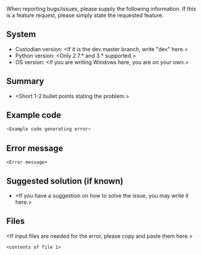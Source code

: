 When reporting bugs/issues, please supply the following information. If this 
is a feature request, please simply state the requested feature.

## System

* Custodian version: <If it is the dev master branch, write "dev" here.>
* Python version: <Only 2.7.* and 3.* supported.>
* OS version: <If you are writing Windows here, you are on your own.> 

## Summary

* <Short 1-2 bullet points stating the problem.>

## Example code

```python
<Example code generating error>
```

## Error message

```
<Error message>
```

## Suggested solution (if known)

* <If you have a suggestion on how to solve the issue, you may write it here.>

## Files

<If input files are needed for the error, please copy and paste them here.>

```
<contents of file 1>
```
